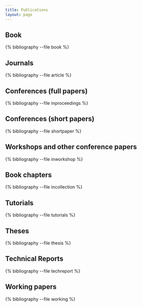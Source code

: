 ```yaml
---
title: Publications
layout: page
---
```


Book
----

{% bibliography --file book %}

Journals
--------

{% bibliography --file article %}

Conferences (full papers)
-----------

{% bibliography --file inproceedings %}

Conferences (short papers)
-----------

{% bibliography --file  shortpaper %}

Workshops and other conference papers
-----------

{% bibliography --file inworkshop %}

Book chapters
-------------

{% bibliography --file incollection %}

Tutorials
---------

{% bibliography --file tutorials %}

Theses
------

{% bibliography --file thesis %}

Technical Reports
-----------------

{% bibliography --file techreport %}

Working papers
--------------

{% bibliography --file working %}
